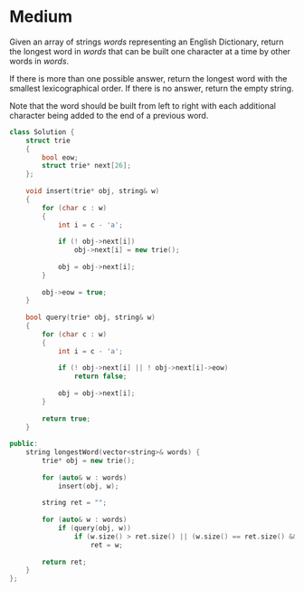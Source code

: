 # Medium

Given an array of strings $words$ representing an English Dictionary, return the longest word in $words$ that can be built one character at a time by other words in $words$.

If there is more than one possible answer, return the longest word with the smallest lexicographical order. If there is no answer, return the empty string.

Note that the word should be built from left to right with each additional character being added to the end of a previous word.

```cpp
class Solution {
    struct trie
    {
        bool eow;
        struct trie* next[26];
    };
    
    void insert(trie* obj, string& w)
    {
        for (char c : w)
        {
            int i = c - 'a';
            
            if (! obj->next[i])
                obj->next[i] = new trie();
            
            obj = obj->next[i];
        }
        
        obj->eow = true;
    }
    
    bool query(trie* obj, string& w)
    {
        for (char c : w)
        {
            int i = c - 'a';
            
            if (! obj->next[i] || ! obj->next[i]->eow)
                return false;
            
            obj = obj->next[i];
        }
        
        return true;
    }
    
public:
    string longestWord(vector<string>& words) {
        trie* obj = new trie();
        
        for (auto& w : words)
            insert(obj, w);
        
        string ret = "";
        
        for (auto& w : words)
            if (query(obj, w))
                if (w.size() > ret.size() || (w.size() == ret.size() && w < ret))
                    ret = w;
        
        return ret;
    }
};
```
